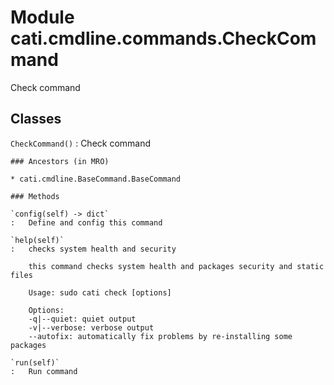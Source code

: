 Module cati.cmdline.commands.CheckCommand
=========================================
Check command

Classes
-------

`CheckCommand()`
:   Check command

    ### Ancestors (in MRO)

    * cati.cmdline.BaseCommand.BaseCommand

    ### Methods

    `config(self) ‑> dict`
    :   Define and config this command

    `help(self)`
    :   checks system health and security
        
        this command checks system health and packages security and static files
        
        Usage: sudo cati check [options]
        
        Options:
        -q|--quiet: quiet output
        -v|--verbose: verbose output
        --autofix: automatically fix problems by re-installing some packages

    `run(self)`
    :   Run command